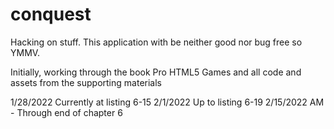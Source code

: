 # conquest
Hacking on stuff.  This application with be neither good nor bug free so YMMV.

Initially, working through the book Pro HTML5 Games and all code and assets from the supporting materials

1/28/2022 Currently at listing 6-15
2/1/2022 Up to listing 6-19
2/15/2022 AM - Through end of chapter 6